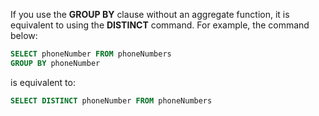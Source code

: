 If you use the **GROUP BY** clause without an aggregate function, it is equivalent to using the **DISTINCT** command. For example, the command below:

```sql
SELECT phoneNumber FROM phoneNumbers
GROUP BY phoneNumber
```

is equivalent to:

```sql
SELECT DISTINCT phoneNumber FROM phoneNumbers
``` 
